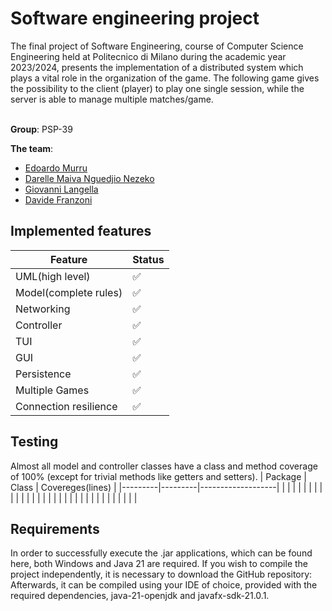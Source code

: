# Software engineering project
The final project of Software Engineering, course of Computer Science Engineering held at Politecnico di Milano during the academic year 2023/2024, presents the implementation of a distributed system which plays a vital role in the organization of the game.
The following game gives the possibility to the client (player) to play one single session, while the server is able to manage multiple matches/game.

<br/> **Group**: PSP-39

**The team**: 
- [Edoardo Murru](https://github.com/EdoMurru)
- [Darelle Maiva Nguedjio Nezeko](https://github.com/maiva-nezeko)
- [Giovanni Langella](https://github.com/GioLange2002)
- [Davide Franzoni](https://github.com/elfr4nz0)

## Implemented features
| Feature               | Status |
|-----------------------|--------|
| UML(high level)       |   ✅   |
| Model(complete rules) |   ✅   |
| Networking            |   ✅   |
| Controller            |   ✅   |
| TUI                   |   ✅   |
| GUI                   |   ✅   |
| Persistence           |   ✅   |
| Multiple Games        |   ✅   |
| Connection resilience |   ✅   |


## Testing
Almost all model and controller classes have a class and method coverage of 100% (except for trivial methods like getters and setters).
| Package |  Class  |  Covereges(lines) |
|---------|---------|-------------------|
|         |         |                   |
|         |         |                   |
|         |         |                   |
|         |         |                   |
|         |         |                   |
|         |         |                   |
|         |         |                   |
|         |         |                   |

## Requirements
In order to successfully execute the .jar applications, which can be found here, both Windows and Java 21 are required.
If you wish to compile the project independently, it is necessary to download the GitHub repository:
Afterwards, it can be compiled using your IDE of choice, provided with the required dependencies, java-21-openjdk and javafx-sdk-21.0.1.
